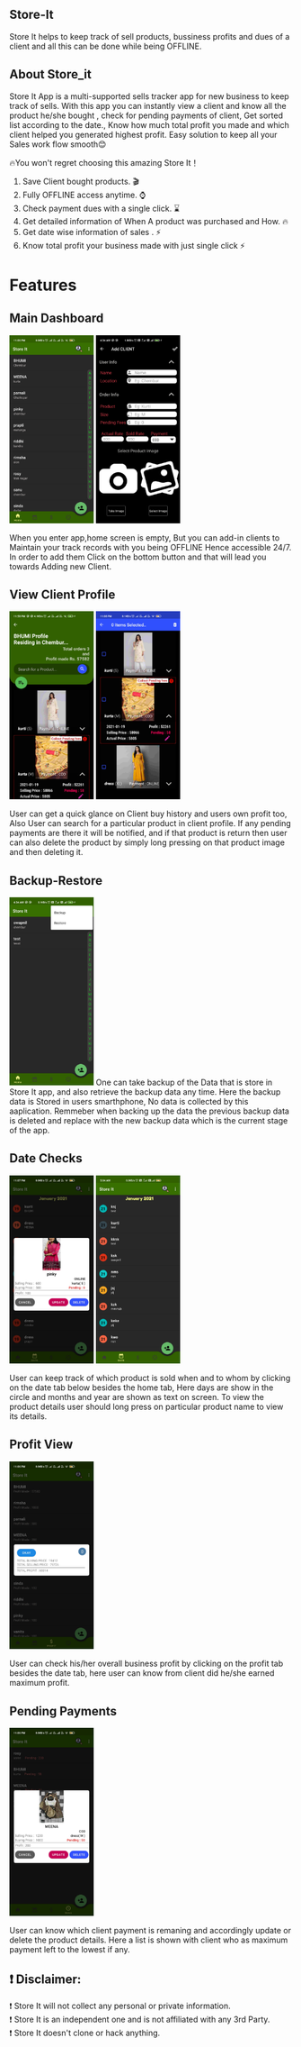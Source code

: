 ## Store-It
  Store It helps to keep track of sell products, bussiness profits and dues of a client and all this can be done while being OFFLINE.
  
  ## About Store_it
  Store It  App is a multi-supported sells tracker app for new business to keep track of sells. With this app you can instantly view a client and know all the product he/she bought , check for pending payments of client, Get sorted list according to the date., Know how much total profit you made and which client helped you generated highest profit. Easy solution to keep all your Sales work flow smooth😊

 🔥You won't regret choosing this amazing Store It！
1. Save Client bought products. 🎬
2. Fully OFFLINE access anytime. ⌚
3. Check payment dues with a single click. ⌛
4. Get detailed information of When A product was purchased and How. 🔥
5. Get date wise information of sales . ⚡
6. Know total profit your business made with just single click  ⚡

 # Features
 ## Main Dashboard
 <img src="Images/home.jpg" width="150">  <img src="Images/addClient.jpg" width="150">
 
 When you enter app,home screen  is empty, But you can add-in clients to Maintain your track records with you being OFFLINE Hence accessible 24/7. In order to add them Click on the bottom button and that will lead you towards Adding new Client. 
 
## View Client Profile
<img src="Images/ViewProduct.jpg" width="150">  <img src="Images/deleteProduct.jpg" width="150">

User can get a quick glance on Client buy history and users own profit too, Also User can search for a particular product in client profile.
If any pending payments are there it will be notified, and if that product is return then user can also delete the product by simply long pressing on that product image and then deleting it.

 ## Backup-Restore 
 <img src="Images/backUp_restore.jpg" width="150">
One can take backup of the Data that is store in Store It app, and also retrieve the backup data any time. Here the backup data is Stored in users smarthphone, No data is collected by this aaplication.
Remmeber when backing up the data the previous backup data is deleted and replace with the new backup data which is the current stage of the app.

 
 ## Date Checks 
 <img src="Images/dateView.jpg" width="150">  <img src="Images/dates.jpg" width="150">
 
 User can keep track of which product is sold when and to whom by clicking on the date tab below besides the home tab, Here days are show in the circle and months and year are shown as text on screen. To view the product details user should long press on  particular product name to view its details.
 
 ## Profit View
 <img src="Images/profitView.jpg" width="150">
 
 User can check his/her overall business profit by clicking on the profit tab besides the date tab, here user can know from client did he/she earned maximum profit.
 
 ## Pending Payments
 <img src="Images/dewsView.jpg" width="150">
 
 User can know which client payment is remaning and accordingly update or delete the product details. Here a list is shown with client who as maximum payment left to the lowest if any.
## ❗ Disclaimer:
❗ Store It  will not collect any personal or private information.  
❗ Store It is an independent one and is not affiliated with any 3rd Party.  
❗ Store It doesn't clone or hack anything.  
